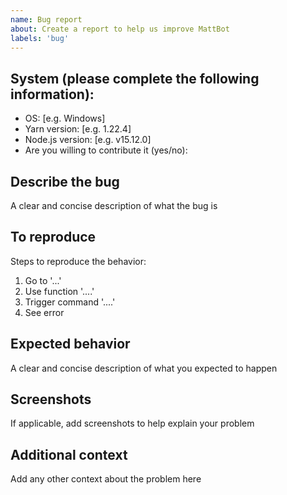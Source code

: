 ```yaml
---
name: Bug report
about: Create a report to help us improve MattBot
labels: 'bug'
---
```


## System (please complete the following information):

-  OS: [e.g. Windows]
-  Yarn version: [e.g. 1.22.4]
-  Node.js version: [e.g. v15.12.0]
-  Are you willing to contribute it (yes/no):

## Describe the bug

A clear and concise description of what the bug is

## To reproduce

Steps to reproduce the behavior:

1. Go to '...'
2. Use function '....'
3. Trigger command '....'
4. See error

## Expected behavior

A clear and concise description of what you expected to happen

## Screenshots

If applicable, add screenshots to help explain your problem

## Additional context

Add any other context about the problem here
